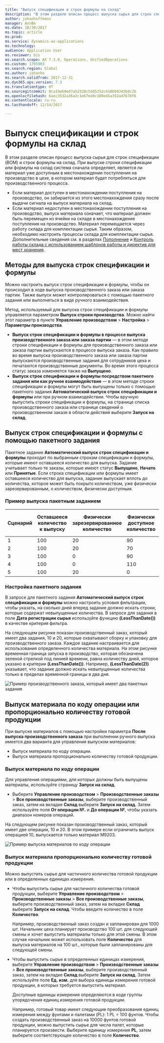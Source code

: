 ```yaml
---
title: "Выпуск спецификации и строк формулы на склад"
description: "В этом разделе описан процесс выпуска сырья для строк спецификации и строк формулы на склад."
author: johanhoffmann
manager: AnnBe
ms.date: 10/30/2017
ms.topic: article
ms.prod: 
ms.service: dynamics-ax-applications
ms.technology: 
audience: Application User
ms.reviewer: bis
ms.search.scope: AX 7.3.0, Operations, UnifiedOperations
ms.custom: 1705903
ms.search.region: Global
ms.author: johanho
ms.search.validfrom: 2017-12-31
ms.dyn365.ops.version: 7.3
ms.translationtype: HT
ms.sourcegitcommit: 0ca19ab9ed7a52328c5dd5252c418bb9343bdc2b
ms.openlocfilehash: 6aec3532a36a2c1e67ee0c189e45a352ad7670f6
ms.contentlocale: ru-ru
ms.lasthandoff: 12/14/2017

---
```


# <a name="release-bom-and-formula-lines-to-the-warehouse"></a>Выпуск спецификации и строк формулы на склад

В этом разделе описан процесс выпуска сырья для строк спецификации (BOM) и строк формулы на склад. При выпуске строки спецификации или формулы на склад система сначала определяет, является ли материал уже доступным в местонахождении поступления на производство в цехе, в котором материал будет потребляться для производственного процесса.

- Если материал доступен в местонахождении поступления на производство, он забирается из этого местонахождения сразу после выдачи сигнала на выпуск материала на склад.
- Если материал недоступен в местонахождении поступления на производство, выпуск материала означает, что материал должен быть перемещен из ячейки на складе в местонахождение поступления на производство. Материал перемещается через работу склада для комплектации сырья. Таким образом, необходимо настроить процессы склада для комплектации сырья. Дополнительные сведения см. в разделах [Пополнение](../warehousing/replenishment.md) и [Контроль работы склада с использованием шаблонов работы и директив для мест хранения](../warehousing/control-warehouse-location-directives.md).

## <a name="methods-for-releasing-bom-and-formula-lines"></a>Методы для выпуска строк спецификации и формулы

Можно настроить выпуск строк спецификации и формулы, чтобы он происходил в ходе выпуска производственного заказа или заказа партии. Также выпуск может контролироваться с помощью пакетного задания или выполняться в виде ручного взаимодействия.

Метод, используемый для выпуска строк спецификации и формулы управляется параметром **Выпуск строки производства**. Можно найти этот параметр в пункте **Управление производством** \> **Настройка** \> **Параметры производства**.

- **Выпуск строк спецификации и формулы в процессе выпуска производственного заказа или заказа партии** — в этом методе строки спецификации и формулы для производственного заказа или заказа партии выпускаются в процессе выпуска заказа. Как правило во время выпуска производственного заказа или заказа партии выпускаются производственные задания для сотрудников цеха и печатаются производственные документы. Во время этого процесса статус заказа изменяется также на **Выпущено**.
- **Выпуск строк спецификации и формулы посредством пакетного задания или как ручное взаимодействие** — в этом методе строки спецификации и формулы могут быть выпущены только с помощью пакетного задания **Автоматический выпуск строк спецификации и формулы** или при ручном взаимодействии. Чтобы вручную выпустить строки спецификации и формулы, на странице списка производственного заказа или странице сведений о производственном заказе в области действий выберите **Запуск на склад**.

## <a name="releasing-the-bom-and-formula-lines-by-using-a-batch-job"></a>Выпуск строк спецификации и формулы с помощью пакетного задания

Пакетное задание **Автоматический выпуск строк спецификации и формулы** проходит по выбранным строкам спецификации и формулы, которые имеют оставшееся количество для выпуска. Задание учитывает только те заказы, которые имеют статус **Выпущено**, **Начато** или **Принятые**. Если строка спецификации или формулы имеет оставшееся количество для выпуска, задание выпускает вплоть до количества, которое может быть покрыто количеством, уже физически зарезервированным, о количеством, физически доступным.

### <a name="example-of-a-batch-job-release"></a>Пример выпуска пакетным заданием

| Сценарий | Оставшееся количество к выпуску | Физически зарезервированное количество | Физически доступное количество | Количество, выпущенное пакетным заданием |
|----------|-------------------------------|------------------------------|-------------------------------|------------------------------------|
| 1        | 100                           | 20                           | 90                            | 100                                |
| 2        | 100                           | 20                           | 70                            | 90                                 |
| 3        | 100                           | 0                            | 90                            | 90                                 |
| 4        | 100                           | 0                            | 110                           | 100                                |
| 5        | 100                           | 20                           | 0                             | 20                                 |

### <a name="batch-job-setup"></a>Настройка пакетного задания

В запросе для пакетного задания **Автоматический выпуск строк спецификации и формулы** можно настроить условия фильтрации, чтобы указать, на сколько дней вперед задание должно искать строки, которые содержат невыпущенные количества. В запросе для задания в поле **Дата регистрации сырья** используйте функцию **(LessThanDate())** в качестве критерия фильтра.

На следующем рисунке показан производственный заказ, который имеет два задания, 10 и 20, которые охватывают сборку и упаковку для производственного заказа. Каждое задание настраивается для использования определенного количества материала. На этом рисунке временная граница запуска в производство, которая обозначена зеленой стрелкой под линией времени, равна количеству дней, которое указано в критерии **(LessThanDate())**. Например, **(LessThanDate(2))** указывает, что задание должно искать невыпущенные количества только в пределах временной границы в два дня.

![Пример производственного заказа, который имеет два пакетных задания](media/bach-job-setup.PNG)

## <a name="releasing-material-per-operation-number-or-in-proportion-to-the-amount-of-finished-goods"></a>Выпуск материала по коду операции или пропорционально количеству готовой продукции

При выпуске материалов с помощью настройки параметра **После выпуска производственного заказа** при выполнении ручного выпуска имеется два варианта для управления выпуском материалов:

- Выпуск материала по коду операции.
- Выпуск материала пропорционально количеству готовой продукции.

### <a name="release-material-per-operation-number"></a>Выпуск материала по коду операции

Для управления операциями, для которых должны быть выпущены материалы, используйте страницу **Запуск на склад**.

- Выберите **Управление производством** \> **Производственные заказы** \> **Все производственные заказы**, выберите производственный заказ, затем на вкладке **Склад** выберите **Запуск на склад**. Затем используйте поля **От операции №.** и **До операции №**, чтобы указать диапазон номеров операций.

На следующем рисунке показан производственный заказ, который имеет две операции, 10 и 20. В этом примере если ограничить выпуск операцией 10, выпускается только материал M9203.

![Пример выпуска материалов по коду операции](media/two-operations.PNG)

### <a name="release-material-in-proportion-to-the-amount-of-finished-goods"></a>Выпуск материала пропорционально количеству готовой продукции

Можно выпустить сырье для частичного количества готовой продукции или в определенных единицах измерения.

- Чтобы выпустить сырье для частичного количества готовой продукции, выберите **Управление производством** \> **Производственные заказы** \> **Все производственные заказы**, выберите производственный заказ, затем на вкладке **Склад** выберите **Запуск на склад**. Чтобы введите количество в поле **Количество**.

    Например, производственный заказ создан и запланирован для 1000 шт. Начальник цеха планирует производство 100 шт. для следующей смены и хочет выпустить материалы только для этой смены. В этом случае начальник может использовать поле **Количество** для выпуска материалов на 100 шт., которые были запланированы для следующей смены.

- Чтобы выпустить сырье в определенных единицах измерения, выберите **Управление производством** \> **Производственные заказы** \> **Все производственные заказы**, выберите производственный заказ, затем на вкладке **Склад** выберите **Запуск на склад**. Затем используйте поле **Ед. изм.** для выбора единицы измерения готовой продукции, в которых требуется выпустить материал.

    Доступные единицы измерения определяются в коде группы упорядочения единиц измерения готовой продукции.

    Например, готовый товар имеет следующие преобразования единиц измерения между фунтами и палетами (PL): 1 PL = 100 фунтов. Чтобы создать производственный заказ на 10000 фунтов готовой продукции, можно выпустить сырье для числа палет, которые планируется произвести. Выберите единицу измерения **PL**, затем выберите соответствующее количество в поле **Количество**.

